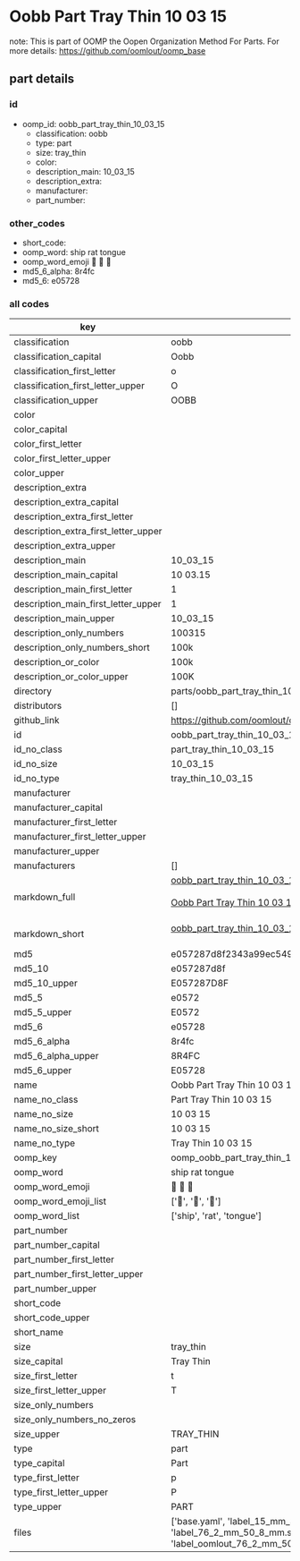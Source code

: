# Oobb Part Tray Thin 10 03 15  

note: This is part of OOMP the Oopen Organization Method For Parts. For more details: https://github.com/oomlout/oomp_base

##  part details





### id
* oomp_id: oobb_part_tray_thin_10_03_15
  * classification: oobb
  * type: part
  * size: tray_thin
  * color: 
  * description_main: 10_03_15
  * description_extra: 
  * manufacturer: 
  * part_number: 

### other_codes
* short_code: 
* oomp_word: ship rat tongue
* oomp_word_emoji :ship: :rat: :tongue:
* md5_6_alpha: 8r4fc
* md5_6: e05728

### all codes 
| key | value |  
| --- | --- |  
| classification | oobb |  
| classification_capital | Oobb |  
| classification_first_letter | o |  
| classification_first_letter_upper | O |  
| classification_upper | OOBB |  
| color |  |  
| color_capital |  |  
| color_first_letter |  |  
| color_first_letter_upper |  |  
| color_upper |  |  
| description_extra |  |  
| description_extra_capital |  |  
| description_extra_first_letter |  |  
| description_extra_first_letter_upper |  |  
| description_extra_upper |  |  
| description_main | 10_03_15 |  
| description_main_capital | 10 03.15 |  
| description_main_first_letter | 1 |  
| description_main_first_letter_upper | 1 |  
| description_main_upper | 10_03_15 |  
| description_only_numbers | 100315 |  
| description_only_numbers_short | 100k |  
| description_or_color | 100k |  
| description_or_color_upper | 100K |  
| directory | parts/oobb_part_tray_thin_10_03_15 |  
| distributors | [] |  
| github_link | https://github.com/oomlout/oomlout_oomp_part_src/tree/main/parts/oobb_part_tray_thin_10_03_15/working |  
| id | oobb_part_tray_thin_10_03_15 |  
| id_no_class | part_tray_thin_10_03_15 |  
| id_no_size | 10_03_15 |  
| id_no_type | tray_thin_10_03_15 |  
| manufacturer |  |  
| manufacturer_capital |  |  
| manufacturer_first_letter |  |  
| manufacturer_first_letter_upper |  |  
| manufacturer_upper |  |  
| manufacturers | [] |  
| markdown_full | [oobb_part_tray_thin_10_03_15](https://github.com/oomlout/oomlout_oomp_part_src/tree/main/parts/oobb_part_tray_thin_10_03_15/working)<br>[](https://github.com/oomlout/oomlout_oomp_part_src/tree/main/parts/oobb_part_tray_thin_10_03_15/working)<br>[Oobb Part Tray Thin 10 03 15](https://github.com/oomlout/oomlout_oomp_part_src/tree/main/parts/oobb_part_tray_thin_10_03_15/working)<br><br> |  
| markdown_short | [oobb_part_tray_thin_10_03_15](https://github.com/oomlout/oomlout_oomp_part_src/tree/main/parts/oobb_part_tray_thin_10_03_15/working)<br><br> |  
| md5 | e057287d8f2343a99ec54986edde7556 |  
| md5_10 | e057287d8f |  
| md5_10_upper | E057287D8F |  
| md5_5 | e0572 |  
| md5_5_upper | E0572 |  
| md5_6 | e05728 |  
| md5_6_alpha | 8r4fc |  
| md5_6_alpha_upper | 8R4FC |  
| md5_6_upper | E05728 |  
| name | Oobb Part Tray Thin 10 03 15 |  
| name_no_class | Part Tray Thin 10 03 15 |  
| name_no_size | 10 03 15 |  
| name_no_size_short | 10 03 15 |  
| name_no_type | Tray Thin 10 03 15 |  
| oomp_key | oomp_oobb_part_tray_thin_10_03_15 |  
| oomp_word | ship rat tongue |  
| oomp_word_emoji | :ship: :rat: :tongue: |  
| oomp_word_emoji_list | [':ship:', ':rat:', ':tongue:'] |  
| oomp_word_list | ['ship', 'rat', 'tongue'] |  
| part_number |  |  
| part_number_capital |  |  
| part_number_first_letter |  |  
| part_number_first_letter_upper |  |  
| part_number_upper |  |  
| short_code |  |  
| short_code_upper |  |  
| short_name |  |  
| size | tray_thin |  
| size_capital | Tray Thin |  
| size_first_letter | t |  
| size_first_letter_upper | T |  
| size_only_numbers |  |  
| size_only_numbers_no_zeros |  |  
| size_upper | TRAY_THIN |  
| type | part |  
| type_capital | Part |  
| type_first_letter | p |  
| type_first_letter_upper | P |  
| type_upper | PART |  
| files | ['base.yaml', 'label_15_mm_30_mm.pdf', 'label_15_mm_30_mm.svg', 'label_76_2_mm_50_8_mm.pdf', 'label_76_2_mm_50_8_mm.svg', 'label_oomlout_76_2_mm_50_8_mm.pdf', 'label_oomlout_76_2_mm_50_8_mm.svg', 'readme.md', 'working.json', 'working.yaml'] |  

